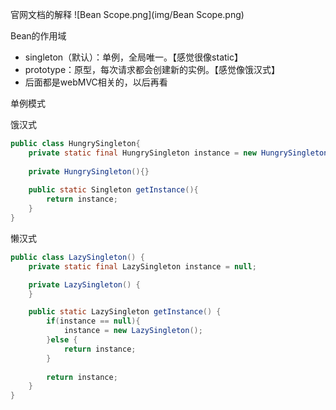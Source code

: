 
官网文档的解释
![Bean Scope.png](img/Bean Scope.png)

Bean的作用域
- singleton（默认）：单例，全局唯一。【感觉很像static】
- prototype：原型，每次请求都会创建新的实例。【感觉像饿汉式】
- 后面都是webMVC相关的，以后再看

单例模式

饿汉式
```java
public class HungrySingleton{
    private static final HungrySingleton instance = new HungrySingleton();
    
    private HungrySingleton(){}
    
    public static Singleton getInstance(){
        return instance;
    }
}
```

懒汉式

```java
public class LazySingleton() {
    private static final LazySingleton instance = null;

    private LazySingleton() {
    }

    public static LazySingleton getInstance() {
        if(instance == null){
            instance = new LazySingleton();
        }else {
            return instance;
        }
        
        return instance;
    }
}
```